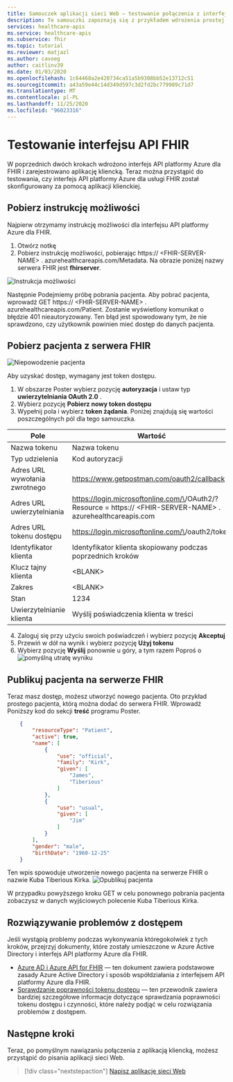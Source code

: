 ```yaml
---
title: Samouczek aplikacji sieci Web — testowanie połączenia z interfejsem API platformy Azure dla usługi FHIR
description: Te samouczki zapoznają się z przykładem wdrożenia prostej aplikacji sieci Web. W tej części samouczka przedstawiono testowanie łączenia z serwerem FHIR za pomocą programu Poster
services: healthcare-apis
ms.service: healthcare-apis
ms.subservice: fhir
ms.topic: tutorial
ms.reviewer: matjazl
ms.author: cavoeg
author: caitlinv39
ms.date: 01/03/2020
ms.openlocfilehash: 1c64468a2e420734ca51a5b9308bb52e13712c51
ms.sourcegitcommit: a43a59e44c14d349d597c3d2fd2bc779989c71d7
ms.translationtype: MT
ms.contentlocale: pl-PL
ms.lasthandoff: 11/25/2020
ms.locfileid: "96023316"
---
```

# <a name="testing-the-fhir-api"></a>Testowanie interfejsu API FHIR
W poprzednich dwóch krokach wdrożono interfejs API platformy Azure dla FHIR i zarejestrowano aplikację kliencką. Teraz można przystąpić do testowania, czy interfejs API platformy Azure dla usługi FHIR został skonfigurowany za pomocą aplikacji klienckiej. 

## <a name="retrieve-capability-statement"></a>Pobierz instrukcję możliwości
Najpierw otrzymamy instrukcję możliwości dla interfejsu API platformy Azure dla FHIR. 
1. Otwórz notkę
1. Pobierz instrukcję możliwości, pobierając https:// \<FHIR-SERVER-NAME> . azurehealthcareapis.com/Metadata. Na obrazie poniżej nazwy serwera FHIR jest **fhirserver**.

![Instrukcja możliwości](media/tutorial-web-app/postman-capability-statement.png)

Następnie Podejmiemy próbę pobrania pacjenta. Aby pobrać pacjenta, wprowadź GET https:// \<FHIR-SERVER-NAME> . azurehealthcareapis.com/Patient. Zostanie wyświetlony komunikat o błędzie 401 nieautoryzowany. Ten błąd jest spowodowany tym, że nie sprawdzono, czy użytkownik powinien mieć dostęp do danych pacjenta.

## <a name="get-patient-from-fhir-server"></a>Pobierz pacjenta z serwera FHIR
![Niepowodzenie pacjenta](media/tutorial-web-app/postman-patient-authorization-failed.png)

Aby uzyskać dostęp, wymagany jest token dostępu.
1. W obszarze Poster wybierz pozycję **autoryzacja** i ustaw typ **uwierzytelniania OAuth 2.0** .
1. Wybierz pozycję **Pobierz nowy token dostępu**
1. Wypełnij pola i wybierz **token żądania**. Poniżej znajdują się wartości poszczególnych pól dla tego samouczka.

|Pole                |Wartość                                                               |
|---------------------|--------------------------------------------------------------------|
|Nazwa tokenu           |Nazwa tokenu                                               |
|Typ udzielenia           |Kod autoryzacji                                                  |
|Adres URL wywołania zwrotnego         |https://www.getpostman.com/oauth2/callback                          |
|Adres URL uwierzytelniania             |https://login.microsoftonline.com/\<AZURE-AD-TENANT-ID>/OAuth2/? Resource = https:// \<FHIR-SERVER-NAME> . azurehealthcareapis.com|
|Adres URL tokenu dostępu     |https://login.microsoftonline.com/\<AZURE-AD-TENANT-ID>/oauth2/token|
|Identyfikator klienta            |Identyfikator klienta skopiowany podczas poprzednich kroków             |
|Klucz tajny klienta        |\<BLANK>                                                            |
|Zakres                |\<BLANK>                                                            |
|Stan                |1234                                                                |
|Uwierzytelnianie klienta|Wyślij poświadczenia klienta w treści                                     |

4. Zaloguj się przy użyciu swoich poświadczeń i wybierz pozycję **Akceptuj**
1. Przewiń w dół na wynik i wybierz pozycję **Użyj tokenu**
1. Wybierz pozycję **Wyślij** ponownie u góry, a tym razem Poproś o ![ pomyślną utratę wyniku](media/tutorial-web-app/postman-patient-authorization-success.png)

## <a name="post-patient-into-fhir-server"></a>Publikuj pacjenta na serwerze FHIR
Teraz masz dostęp, możesz utworzyć nowego pacjenta. Oto przykład prostego pacjenta, którą można dodać do serwera FHIR. Wprowadź Poniższy kod do sekcji **treść** programu Poster.

``` json
    {
        "resourceType": "Patient",
        "active": true,
        "name": [
            {
                "use": "official",
                "family": "Kirk",
                "given": [
                    "James",
                    "Tiberious"
                ]
            },
            {
                "use": "usual",
                "given": [
                    "Jim"
                ]
            }
        ],
        "gender": "male",
        "birthDate": "1960-12-25"
    }
```
Ten wpis spowoduje utworzenie nowego pacjenta na serwerze FHIR o nazwie Kuba Tiberious Kirka.
![Opublikuj pacjenta](media/tutorial-web-app/postman-post-patient.png)

W przypadku powyższego kroku GET w celu ponownego pobrania pacjenta zobaczysz w danych wyjściowych polecenie Kuba Tiberious Kirka.

## <a name="troubleshooting-access-issues"></a>Rozwiązywanie problemów z dostępem
Jeśli wystąpią problemy podczas wykonywania któregokolwiek z tych kroków, przejrzyj dokumenty, które zostały umieszczone w Azure Active Directory i interfejs API platformy Azure dla FHIR. 

* [Azure AD i Azure API for FHIR](azure-ad-hcapi.md) — ten dokument zawiera podstawowe zasady Azure Active Directory i sposób współdziałania z interfejsem API platformy Azure dla FHIR.
* [Sprawdzanie poprawności tokenu dostępu](azure-ad-hcapi-token-validation.md) — ten przewodnik zawiera bardziej szczegółowe informacje dotyczące sprawdzania poprawności tokenu dostępu i czynności, które należy podjąć w celu rozwiązania problemów z dostępem.

## <a name="next-steps"></a>Następne kroki
Teraz, po pomyślnym nawiązaniu połączenia z aplikacją kliencką, możesz przystąpić do pisania aplikacji sieci Web.

>[!div class="nextstepaction"]
>[Napisz aplikację sieci Web](tutorial-web-app-write-web-app.md)




